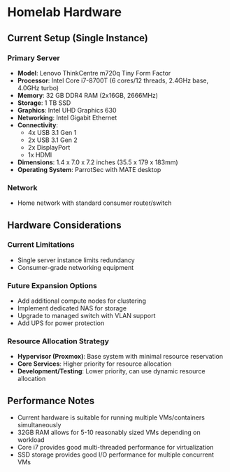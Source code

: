 # Homelab Hardware

## Current Setup (Single Instance)

### Primary Server
- **Model**: Lenovo ThinkCentre m720q Tiny Form Factor
- **Processor**: Intel Core i7-8700T (6 cores/12 threads, 2.4GHz base, 4.0GHz turbo)
- **Memory**: 32 GB DDR4 RAM (2x16GB, 2666MHz)
- **Storage**: 1 TB SSD
- **Graphics**: Intel UHD Graphics 630
- **Networking**: Intel Gigabit Ethernet
- **Connectivity**: 
  - 4x USB 3.1 Gen 1
  - 2x USB 3.1 Gen 2
  - 2x DisplayPort
  - 1x HDMI
- **Dimensions**: 1.4 x 7.0 x 7.2 inches (35.5 x 179 x 183mm)
- **Operating System**: ParrotSec with MATE desktop

### Network
- Home network with standard consumer router/switch

## Hardware Considerations

### Current Limitations
- Single server instance limits redundancy
- Consumer-grade networking equipment

### Future Expansion Options
- Add additional compute nodes for clustering
- Implement dedicated NAS for storage
- Upgrade to managed switch with VLAN support
- Add UPS for power protection

### Resource Allocation Strategy
- **Hypervisor (Proxmox)**: Base system with minimal resource reservation
- **Core Services**: Higher priority for resource allocation
- **Development/Testing**: Lower priority, can use dynamic resource allocation

## Performance Notes
- Current hardware is suitable for running multiple VMs/containers simultaneously
- 32GB RAM allows for 5-10 reasonably sized VMs depending on workload
- Core i7 provides good multi-threaded performance for virtualization
- SSD storage provides good I/O performance for multiple concurrent VMs 